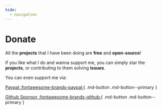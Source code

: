 ```yaml
---
hide:
  - navigation
---
```


# Donate

All the **projects** that I have been doing are **free** and **open-source**!

If you like what I do and wanna support me, you can simply star the **projects**, or contributing to them solving **issues**.

You can even support me via:

[Paypal :fontawesome-brands-paypal:][1]{ .md-button .md-button--primary }

[Github Sponsor :fontawesome-brands-github:][2]{ .md-button .md-button--primary }

[1]: https://paypal.me/miguelndecarvalho
[2]: https://github.com/sponsors/MiguelNdeCarvalho
